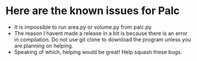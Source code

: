 # Here are the known issues for Palc

- It is impossible to run area.py or volume.py from palc.py
- The reason I havent made a release in a bit is because there is an error in compilation. Do not use git clone to download the program unless you are planning on helping.
- Speaking of which, helping would be great! Help squash these bugs.
